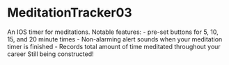 # MeditationTracker03
An IOS timer for meditations.   Notable features:    - pre-set buttons for 5, 10, 15, and 20 minute times   - Non-alarming alert sounds when your meditation timer is finished   - Records total amount of time meditated throughout your career  Still being constructed!
